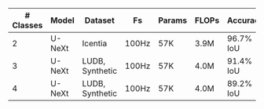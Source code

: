 | # Classes | Model  | Dataset         | Fs     | Params | FLOPs | Accuracy  | Cycles  | Time | Arena | NVM  | RAM  |
| --------- | ------ | --------------- | ------ | ------ | ----- | --------- | ------- | ---- | ----- | ---- | ---- |
| 2         | U-NeXt | Icentia         | 100Hz  | 57K    | 3.9M  | 96.7% IoU | xxM/inf | xxms | xxK   | xxxK | xxK  |
| 3         | U-NeXt | LUDB, Synthetic | 100Hz  | 57K    | 4.0M  | 91.4% IoU | xxM/inf | xxms | xxK   | xxxK | xxK  |
| 4         | U-NeXt | LUDB, Synthetic | 100Hz  | 57K    | 4.0M  | 89.2% IoU | xxM/inf | xxms | xxK   | xxxK | xxK  |
